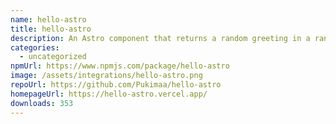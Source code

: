 ```yaml
---
name: hello-astro
title: hello-astro
description: An Astro component that returns a random greeting in a random language
categories:
  - uncategorized
npmUrl: https://www.npmjs.com/package/hello-astro
image: /assets/integrations/hello-astro.png
repoUrl: https://github.com/Pukimaa/hello-astro
homepageUrl: https://hello-astro.vercel.app/
downloads: 353
---
```

